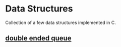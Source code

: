 # Data Structures
 Collection of a few data structures implemented in C.

 ## [double ended queue](double-ended-queue/darray.md)
